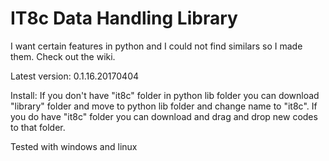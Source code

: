# IT8c Data Handling Library
I want certain features in python and I could not find similars so I made them. Check out the wiki.

Latest version: 0.1.16.20170404

Install: If you don't have "it8c" folder in python lib folder you can download "library" folder and move to python lib folder and change name to "it8c". If you do have "it8c" folder you can download and drag and drop new codes to that folder.

Tested with windows and linux
